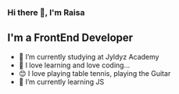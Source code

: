 ### Hi there 👋, I'm Raisa

## I'm a FrontEnd Developer 

- 🔭 I’m currently studying at Jyldyz Academy
- 👯 I love learning and love coding...
- 😊 I love playing table tennis, playing the Guitar
- 🌱 I’m currently learning JS
